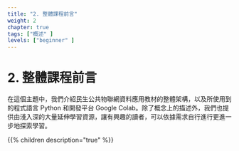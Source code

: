 ```yaml
---
title: "2. 整體課程前言"
weight: 2
chapter: true
tags: ["概述" ]
levels: ["beginner" ]
---
```


# 2. 整體課程前言

在這個主題中，我們介紹民生公共物聯網資料應用教材的整體架構，以及所使用到的程式語言 Python 和開發平台 Google Colab。除了概念上的描述外，我們也提供由淺入深的大量延伸學習資源，讓有興趣的讀者，可以依據需求自行進行更進一步地探索學習。

{{% children description="true" %}}

